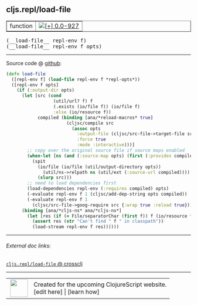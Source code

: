 ## cljs.repl/load-file



 <table border="1">
<tr>
<td>function</td>
<td><a href="https://github.com/cljsinfo/cljs-api-docs/tree/0.0-927"><img valign="middle" alt="[+] 0.0-927" title="Added in 0.0-927" src="https://img.shields.io/badge/+-0.0--927-lightgrey.svg"></a> </td>
</tr>
</table>


 <samp>
(__load-file__ repl-env f)<br>
</samp>
 <samp>
(__load-file__ repl-env f opts)<br>
</samp>

---







Source code @ [github](https://github.com/clojure/clojurescript/blob/r3211/src/clj/cljs/repl.clj#L487-L515):

```clj
(defn load-file
  ([repl-env f] (load-file repl-env f *repl-opts*))
  ([repl-env f opts]
    (if (:output-dir opts)
      (let [src (cond
                  (util/url? f) f
                  (.exists (io/file f)) (io/file f)
                  :else (io/resource f))
            compiled (binding [ana/*reload-macros* true]
                       (cljsc/compile src
                         (assoc opts
                           :output-file (cljsc/src-file->target-file src)
                           :force true
                           :mode :interactive)))]
        ;; copy over the original source file if source maps enabled
        (when-let [ns (and (:source-map opts) (first (:provides compiled)))]
          (spit
            (io/file (io/file (util/output-directory opts))
              (util/ns->relpath ns (util/ext (:source-url compiled))))
            (slurp src)))
        ;; need to load dependencies first
        (load-dependencies repl-env (:requires compiled) opts)
        (-evaluate repl-env f 1 (cljsc/add-dep-string opts compiled))
        (-evaluate repl-env f 1
          (cljsc/src-file->goog-require src {:wrap true :reload true})))
      (binding [ana/*cljs-ns* ana/*cljs-ns*]
        (let [res (if (= File/separatorChar (first f)) f (io/resource f))]
          (assert res (str "Can't find " f " in classpath"))
          (load-stream repl-env f res))))))
```

<!--
Repo - tag - source tree - lines:

 <pre>
clojurescript @ r3211
└── src
    └── clj
        └── cljs
            └── <ins>[repl.clj:487-515](https://github.com/clojure/clojurescript/blob/r3211/src/clj/cljs/repl.clj#L487-L515)</ins>
</pre>

-->

---



###### External doc links:

[`cljs.repl/load-file` @ crossclj](http://crossclj.info/fun/cljs.repl/load-file.html)<br>

---

 <table>
<tr><td>
<img valign="middle" align="right" width="48px" src="http://i.imgur.com/Hi20huC.png">
</td><td>
Created for the upcoming ClojureScript website.<br>
[edit here] | [learn how]
</td></tr></table>

[edit here]:https://github.com/cljsinfo/cljs-api-docs/blob/master/cljsdoc/cljs.repl/load-file.cljsdoc
[learn how]:https://github.com/cljsinfo/cljs-api-docs/wiki/cljsdoc-files

<!--

This information was too distracting to show to readers, but I'll leave it
commented here since it is helpful to:

- pretty-print the data used to generate this document
- and show how to retrieve that data



The API data for this symbol:

```clj
{:ns "cljs.repl",
 :name "load-file",
 :type "function",
 :signature ["[repl-env f]" "[repl-env f opts]"],
 :source {:code "(defn load-file\n  ([repl-env f] (load-file repl-env f *repl-opts*))\n  ([repl-env f opts]\n    (if (:output-dir opts)\n      (let [src (cond\n                  (util/url? f) f\n                  (.exists (io/file f)) (io/file f)\n                  :else (io/resource f))\n            compiled (binding [ana/*reload-macros* true]\n                       (cljsc/compile src\n                         (assoc opts\n                           :output-file (cljsc/src-file->target-file src)\n                           :force true\n                           :mode :interactive)))]\n        ;; copy over the original source file if source maps enabled\n        (when-let [ns (and (:source-map opts) (first (:provides compiled)))]\n          (spit\n            (io/file (io/file (util/output-directory opts))\n              (util/ns->relpath ns (util/ext (:source-url compiled))))\n            (slurp src)))\n        ;; need to load dependencies first\n        (load-dependencies repl-env (:requires compiled) opts)\n        (-evaluate repl-env f 1 (cljsc/add-dep-string opts compiled))\n        (-evaluate repl-env f 1\n          (cljsc/src-file->goog-require src {:wrap true :reload true})))\n      (binding [ana/*cljs-ns* ana/*cljs-ns*]\n        (let [res (if (= File/separatorChar (first f)) f (io/resource f))]\n          (assert res (str \"Can't find \" f \" in classpath\"))\n          (load-stream repl-env f res))))))",
          :title "Source code",
          :repo "clojurescript",
          :tag "r3211",
          :filename "src/clj/cljs/repl.clj",
          :lines [487 515]},
 :full-name "cljs.repl/load-file",
 :full-name-encode "cljs.repl/load-file",
 :history [["+" "0.0-927"]]}

```

Retrieve the API data for this symbol:

```clj
;; from Clojure REPL
(require '[clojure.edn :as edn])
(-> (slurp "https://raw.githubusercontent.com/cljsinfo/cljs-api-docs/catalog/cljs-api.edn")
    (edn/read-string)
    (get-in [:symbols "cljs.repl/load-file"]))
```

-->
